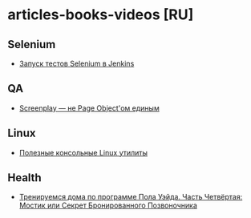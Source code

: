# articles-books-videos [RU]

## Selenium
 * [Запуск тестов Selenium в Jenkins](https://habr.com/ru/company/ruvds/blog/554278/)

## QA
 * [Screenplay — не Page Object'ом единым](https://habr.com/ru/company/arcadia/blog/434122/)

## Linux
 * [Полезные консольные Linux утилиты](https://habr.com/ru/post/553000/)

## Health
 * [Тренируемся дома по программе Пола Уэйда. Часть Четвёртая: Мостик или Секрет Бронированного Позвоночника](https://habr.com/ru/post/544916/)
